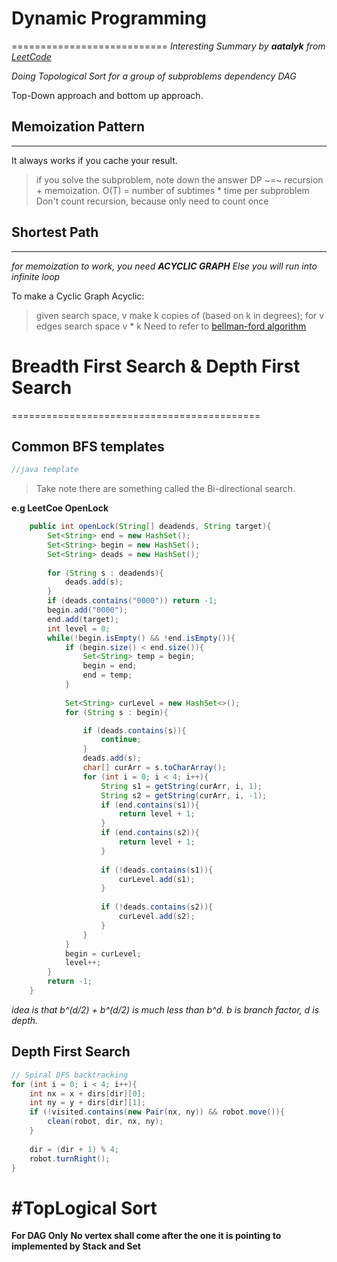 # Dynamic Programming
===========================
_Interesting Summary by **aatalyk** from [LeetCode](https://leetcode.com/discuss/general-discussion/458695/dynamic-programming-patterns)_

_Doing Topological Sort for a group of subproblems dependency DAG_

Top-Down approach and bottom up approach. 

## **Memoization Pattern**
-----------------------------
It always works if you cache your result. 

> if you solve the subproblem, note down the answer
> DP ~=~ recursion + memoization.
> O(T) = number of subtimes * time per subproblem
> Don't count recursion, because only need to count once

## **Shortest Path**
-----------------------------
_for memoization to work, you need **ACYCLIC GRAPH**_
_Else you will run into infinite loop_

To make a Cyclic Graph Acyclic:
> given search space, v
> make k copies of (based on k in degrees);
> for v edges
> search space v * k
> Need to refer to [bellman-ford algorithm](https://www.geeksforgeeks.org/bellman-ford-algorithm-dp-23/)

# Breadth First Search & Depth First Search
===========================================

## Common BFS templates
```java
//java template

```

> Take note there are something called the Bi-directional search.

**e.g LeetCoe OpenLock**

```java
    public int openLock(String[] deadends, String target){
        Set<String> end = new HashSet();
        Set<String> begin = new HashSet();
        Set<String> deads = new HashSet();
        
        for (String s : deadends){
            deads.add(s);
        }
        if (deads.contains("0000")) return -1;
        begin.add("0000");
        end.add(target);
        int level = 0;
        while(!begin.isEmpty() && !end.isEmpty()){
            if (begin.size() < end.size()){
                Set<String> temp = begin;
                begin = end;
                end = temp;
            }
            
            Set<String> curLevel = new HashSet<>();
            for (String s : begin){

                if (deads.contains(s)){
                    continue;
                }
                deads.add(s);
                char[] curArr = s.toCharArray();
                for (int i = 0; i < 4; i++){
                    String s1 = getString(curArr, i, 1);
                    String s2 = getString(curArr, i, -1);
                    if (end.contains(s1)){
                        return level + 1;
                    }
                    if (end.contains(s2)){
                        return level + 1;
                    }
                    
                    if (!deads.contains(s1)){
                        curLevel.add(s1);
                    }
                    
                    if (!deads.contains(s2)){
                        curLevel.add(s2);
                    }
                }
            }
            begin = curLevel;
            level++;
        }
        return -1;
    }
```

_idea is that b^(d/2) + b^(d/2) is much less than b^d. b is branch factor, d is depth._


## Depth First Search

``` java
// Spiral DFS backtracking
for (int i = 0; i < 4; i++){
    int nx = x + dirs[dir][0];
    int ny = y + dirs[dir][1];
    if (!visited.contains(new Pair(nx, ny)) && robot.move()){
        clean(robot, dir, nx, ny);
    }
    
    dir = (dir + 1) % 4;
    robot.turnRight();
}

```

#TopLogical Sort
================

**For DAG Only**
**No vertex shall come after the one it is pointing to**
**implemented by Stack and Set**
